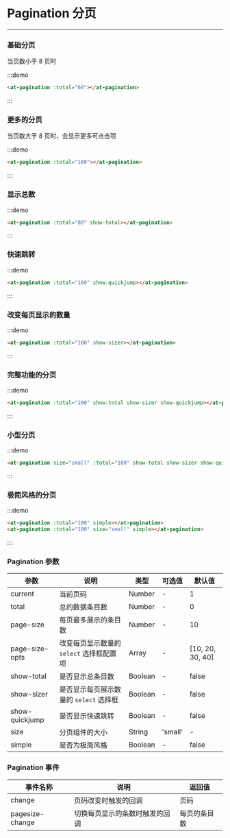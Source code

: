 
# Pagination 分页

----

### 基础分页

当页数小于 8 页时

:::demo

```html
<at-pagination :total="60"></at-pagination>
```

:::

### 更多的分页

当页数大于 8 页时，会显示更多可点击项

:::demo

```html
<at-pagination :total="100"></at-pagination>
```

:::

### 显示总数

:::demo

```html
<at-pagination :total="80" show-total></at-pagination>
```

:::

### 快速跳转

:::demo

```html
<at-pagination :total="100" show-quickjump></at-pagination>
```

:::

### 改变每页显示的数量

:::demo

```html
<at-pagination :total="100" show-sizer></at-pagination>
```

:::

### 完整功能的分页

:::demo

```html
<at-pagination :total="100" show-total show-sizer show-quickjump></at-pagination>
```

:::

### 小型分页

:::demo

```html
<at-pagination size="small" :total="100" show-total show-sizer show-quickjump></at-pagination>
```

:::

### 极简风格的分页

:::demo

```html
<at-pagination :total="100" simple></at-pagination>
<at-pagination :total="100" size="small" simple></at-pagination>
```

:::

### Pagination 参数

| 参数      | 说明          | 类型      | 可选值                           | 默认值  |
|---------- |-------------- |---------- |--------------------------------  |-------- |
| current | 当前页码 | Number | - | 1 |
| total | 总的数据条目数 | Number | - | 0 |
| page-size | 每页最多展示的条目数 | Number | - | 10 |
| page-size-opts | 改变每页显示数量的 `select` 选择框配置项 | Array | - | [10, 20, 30, 40] |
| show-total | 是否显示总条目数 | Boolean | - | false |
| show-sizer | 是否显示每页展示数量的 `select` 选择框 | Boolean | - | false |
| show-quickjump | 是否显示快速跳转 | Boolean | - | false |
| size | 分页组件的大小 | String | 'small' | - |
| simple | 是否为极简风格 | Boolean | - | false |

### Pagination 事件

| 事件名称      | 说明          | 返回值  |
|---------- |-------------- |---------- |
| change | 页码改变时触发的回调 | 页码 |
| pagesize-change | 切换每页显示的条数时触发的回调 | 每页的条目数 |

<style lang="sass" scoped>
  .at-pagination + .at-pagination {
    margin-top: 16px;
  }
</style>
